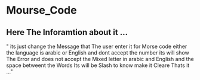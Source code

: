 # Mourse_Code

## Here The Inforamtion about it ...
" its just change the Message that The user enter it for Morse code either the language is arabic or English and dont accept the number its will show The Error and does not accept the Mixed letter in arabic and English
and the space betweent the Words Its will be Slash to know make it Cleare
Thats it ..."
